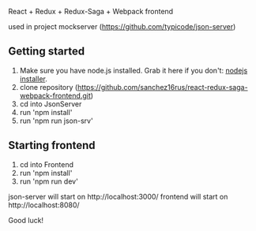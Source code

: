 React + Redux + Redux-Saga + Webpack frontend 

used in project mockserver  (https://github.com/typicode/json-server)

## Getting started

1. Make sure you have node.js installed. Grab it here if you don't: [nodejs installer](https://nodejs.org/en/download/).
2. clone repository (https://github.com/sanchez16rus/react-redux-saga-webpack-frontend.git)
2. cd into JsonServer
3. run 'npm install'
4. run 'npm run json-srv'

## Starting frontend
1. cd into Frontend
2. run 'npm install'
3. run 'npm run dev'

json-server will start on http://localhost:3000/
frontend will start on http://localhost:8080/

Good luck!
